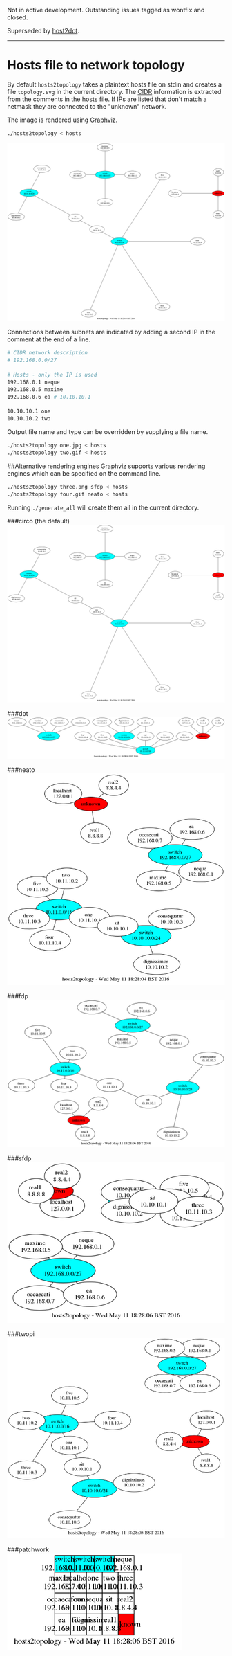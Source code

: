 Not in active development. Outstanding issues tagged as wontfix and closed.

Superseded by [host2dot](https://github.com/deanturpin/hosts2dot).

----

# Hosts file to network topology
By default `hosts2topology` takes a plaintext hosts file on stdin and creates a
file `topology.svg` in the current directory. The
[CIDR](https://en.wikipedia.org/wiki/CIDR) information is extracted from the comments
in the hosts file. If IPs are listed that don't match a netmask they are
connected to the "unknown" network.

The image is rendered using [Graphviz](http://graphviz.org).

```bash
./hosts2topology < hosts
```

![](render/circo.png)

Connections between subnets are indicated by adding a second IP in the comment
at the end of a line.

```bash
# CIDR network description
# 192.168.0.0/27

# Hosts - only the IP is used
192.168.0.1 neque
192.168.0.5 maxime
192.168.0.6 ea # 10.10.10.1

10.10.10.1 one
10.10.10.2 two
```

Output file name and type can be overridden by supplying a file name.

```bash
./hosts2topology one.jpg < hosts
./hosts2topology two.gif < hosts
```

##Alternative rendering engines
Graphviz supports various rendering engines which can be specified on the
command line.

```bash
./hosts2topology three.png sfdp < hosts
./hosts2topology four.gif neato < hosts
```

Running `./generate_all` will create them all in the current directory.

###circo (the default)
![](render/circo.png)

###dot
![](render/dot.png)

###neato
![](render/neato.png)

###fdp
![](render/fdp.png)

###sfdp
![](render/sfdp.png)

###twopi
![](render/twopi.png)

###patchwork
![](render/patchwork.png)
